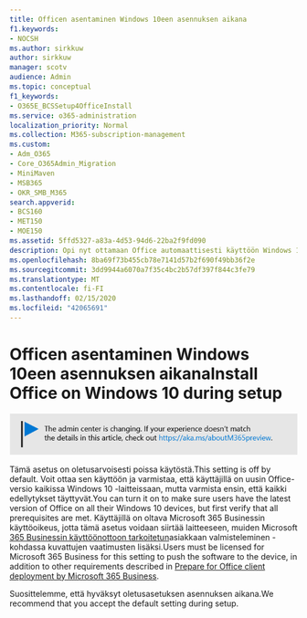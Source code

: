 ```yaml
---
title: Officen asentaminen Windows 10een asennuksen aikana
f1.keywords:
- NOCSH
ms.author: sirkkuw
author: sirkkuw
manager: scotv
audience: Admin
ms.topic: conceptual
f1_keywords:
- O365E_BCSSetup4OfficeInstall
ms.service: o365-administration
localization_priority: Normal
ms.collection: M365-subscription-management
ms.custom:
- Adm_O365
- Core_O365Admin_Migration
- MiniMaven
- MSB365
- OKR_SMB_M365
search.appverid:
- BCS160
- MET150
- MOE150
ms.assetid: 5ffd5327-a83a-4d53-94d6-22ba2f9fd090
description: Opi nyt ottamaan Office automaattisesti käyttöön Windows 10 -laitteissa asennuksen aikana.
ms.openlocfilehash: 8ba69f73b455cb78e7141d57b2f690f49bb36f2e
ms.sourcegitcommit: 3dd9944a6070a7f35c4bc2b57df397f844c3fe79
ms.translationtype: MT
ms.contentlocale: fi-FI
ms.lasthandoff: 02/15/2020
ms.locfileid: "42065691"
---
```

# <a name="install-office-on-windows-10-during-setup"></a><span data-ttu-id="4d70d-103">Officen asentaminen Windows 10een asennuksen aikana</span><span class="sxs-lookup"><span data-stu-id="4d70d-103">Install Office on Windows 10 during setup</span></span>

![Banner, joka https://aka.ms/aboutM365previewosoittaa .](../media/m365admincenterchanging.png)

<span data-ttu-id="4d70d-105">Tämä asetus on oletusarvoisesti poissa käytöstä.</span><span class="sxs-lookup"><span data-stu-id="4d70d-105">This setting is off by default.</span></span> <span data-ttu-id="4d70d-106">Voit ottaa sen käyttöön ja varmistaa, että käyttäjillä on uusin Office-versio kaikissa Windows 10 -laitteissaan, mutta varmista ensin, että kaikki edellytykset täyttyvät.</span><span class="sxs-lookup"><span data-stu-id="4d70d-106">You can turn it on to make sure users have the latest version of Office on all their Windows 10 devices, but first verify that all prerequisites are met.</span></span> <span data-ttu-id="4d70d-107">Käyttäjillä on oltava Microsoft 365 Businessin käyttöoikeus, jotta tämä asetus voidaan siirtää laitteeseen, muiden Microsoft [365 Businessin käyttöönottoon tarkoitetun](prepare-for-office-client-deployment.md)asiakkaan valmisteleminen -kohdassa kuvattujen vaatimusten lisäksi.</span><span class="sxs-lookup"><span data-stu-id="4d70d-107">Users must be licensed for Microsoft 365 Business for this setting to push the software to the device, in addition to other requirements described in [Prepare for Office client deployment by Microsoft 365 Business](prepare-for-office-client-deployment.md).</span></span>
  
<span data-ttu-id="4d70d-108">Suosittelemme, että hyväksyt oletusasetuksen asennuksen aikana.</span><span class="sxs-lookup"><span data-stu-id="4d70d-108">We recommend that you accept the default setting during setup.</span></span>
